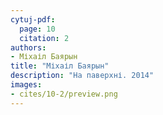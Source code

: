 ```yaml
---
cytuj-pdf:
  page: 10
  citation: 2
authors:
- Міхаіл Баярын
title: "Міхаіл Баярын"
description: "На паверхні. 2014"
images:
- cites/10-2/preview.png
---
```

